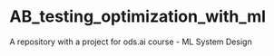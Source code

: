 # AB_testing_optimization_with_ml
A repository with a project for ods.ai course -  ML System Design
